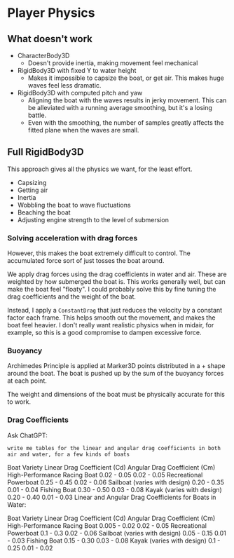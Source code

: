 # Player Physics

## What doesn't work
- CharacterBody3D
  - Doesn't provide inertia, making movement feel mechanical
- RigidBody3D with fixed Y to water height
  - Makes it impossible to capsize the boat, or get air. This makes huge waves feel less dramatic.
- RigidBody3D with computed pitch and yaw
  - Aligning the boat with the waves results in jerky movement. This can be alleviated with a running average smoothing, but it's a losing battle.
  - Even with the smoothing, the number of samples greatly affects the fitted plane when the waves are small.

## Full RigidBody3D

This approach gives all the physics we want, for the least effort.
- Capsizing
- Getting air
- Inertia
- Wobbling the boat to wave fluctuations
- Beaching the boat
- Adjusting engine strength to the level of submersion

### Solving acceleration with drag forces

However, this makes the boat extremely difficult to control.
The accumulated force sort of just tosses the boat around.

We apply drag forces using the drag coefficients in water and air. These are weighted by how submerged the boat is.
This works generally well, but can make the boat feel "floaty".
I could probably solve this by fine tuning the drag coefficients and the weight of the boat.

Instead, I apply a `ConstantDrag` that just reduces the velocity by a constant factor each frame.
This helps smooth out the movement, and makes the boat feel heavier.
I don't really want realistic physics when in midair, for example, so this is a good compromise to dampen excessive force.

### Buoyancy

Archimedes Principle is applied at Marker3D points distributed in a + shape around the boat. The boat is pushed up by the sum of the buoyancy forces at each point.

The weight and dimensions of the boat must be physically accurate for this to work.

### Drag Coefficients

Ask ChatGPT:
```
write me tables for the linear and angular drag coefficients in both air and water, for a few kinds of boats
```

Boat Variety	Linear Drag Coefficient (Cd)	Angular Drag Coefficient (Cm)
High-Performance Racing Boat	0.02 - 0.05	0.02 - 0.05
Recreational Powerboat	0.25 - 0.45	0.02 - 0.06
Sailboat (varies with design)	0.20 - 0.35	0.01 - 0.04
Fishing Boat	0.30 - 0.50	0.03 - 0.08
Kayak (varies with design)	0.20 - 0.40	0.01 - 0.03
Linear and Angular Drag Coefficients for Boats in Water:

Boat Variety	Linear Drag Coefficient (Cd)	Angular Drag Coefficient (Cm)
High-Performance Racing Boat	0.005 - 0.02	0.02 - 0.05
Recreational Powerboat	0.1 - 0.3	0.02 - 0.06
Sailboat (varies with design)	0.05 - 0.15	0.01 - 0.03
Fishing Boat	0.15 - 0.30	0.03 - 0.08
Kayak (varies with design)	0.1 - 0.25	0.01 - 0.02

